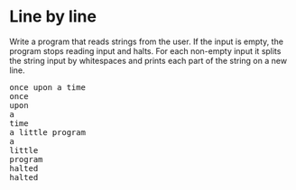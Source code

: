 # Line by line
Write a program that reads strings from the user. If the input is empty, the program stops reading input and halts. For each non-empty input it splits the string input by whitespaces  and prints each part of the string on a new line.

<pre>
once upon a time
once
upon
a
time
a little program
a
little
program
halted
halted
</pre>